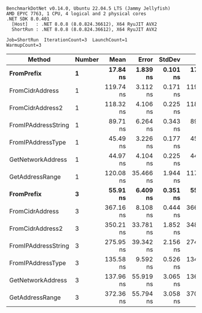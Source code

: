 ```

BenchmarkDotNet v0.14.0, Ubuntu 22.04.5 LTS (Jammy Jellyfish)
AMD EPYC 7763, 1 CPU, 4 logical and 2 physical cores
.NET SDK 8.0.401
  [Host]   : .NET 8.0.8 (8.0.824.36612), X64 RyuJIT AVX2
  ShortRun : .NET 8.0.8 (8.0.824.36612), X64 RyuJIT AVX2

Job=ShortRun  IterationCount=3  LaunchCount=1  
WarmupCount=3  

```
| Method              | Number | Mean      | Error     | StdDev   | Min       | Max       | Gen0   | Allocated |
|-------------------- |------- |----------:|----------:|---------:|----------:|----------:|-------:|----------:|
| **FromPrefix**          | **1**      |  **17.84 ns** |  **1.839 ns** | **0.101 ns** |  **17.72 ns** |  **17.91 ns** | **0.0007** |      **56 B** |
| FromCidrAddress     | 1      | 119.74 ns |  3.112 ns | 0.171 ns | 119.58 ns | 119.92 ns | 0.0012 |     112 B |
| FromCidrAddress2    | 1      | 118.32 ns |  4.106 ns | 0.225 ns | 118.08 ns | 118.52 ns | 0.0012 |     112 B |
| FromIPAddressString | 1      |  89.71 ns |  6.264 ns | 0.343 ns |  89.32 ns |  89.97 ns | 0.0006 |      56 B |
| FromIPAddressType   | 1      |  45.49 ns |  3.226 ns | 0.177 ns |  45.30 ns |  45.65 ns | 0.0010 |      88 B |
| GetNetworkAddress   | 1      |  44.97 ns |  4.104 ns | 0.225 ns |  44.81 ns |  45.23 ns | 0.0007 |      56 B |
| GetAddressRange     | 1      | 120.08 ns | 35.466 ns | 1.944 ns | 117.88 ns | 121.59 ns | 0.0019 |     168 B |
| **FromPrefix**          | **3**      |  **55.91 ns** |  **6.409 ns** | **0.351 ns** |  **55.52 ns** |  **56.21 ns** | **0.0020** |     **168 B** |
| FromCidrAddress     | 3      | 367.16 ns |  8.108 ns | 0.444 ns | 366.75 ns | 367.63 ns | 0.0038 |     336 B |
| FromCidrAddress2    | 3      | 350.21 ns | 33.781 ns | 1.852 ns | 348.72 ns | 352.28 ns | 0.0038 |     336 B |
| FromIPAddressString | 3      | 275.95 ns | 39.342 ns | 2.156 ns | 274.67 ns | 278.44 ns | 0.0019 |     168 B |
| FromIPAddressType   | 3      | 135.58 ns |  9.592 ns | 0.526 ns | 134.99 ns | 136.00 ns | 0.0031 |     264 B |
| GetNetworkAddress   | 3      | 137.96 ns | 55.919 ns | 3.065 ns | 136.17 ns | 141.50 ns | 0.0019 |     168 B |
| GetAddressRange     | 3      | 372.36 ns | 55.794 ns | 3.058 ns | 370.34 ns | 375.88 ns | 0.0057 |     504 B |
